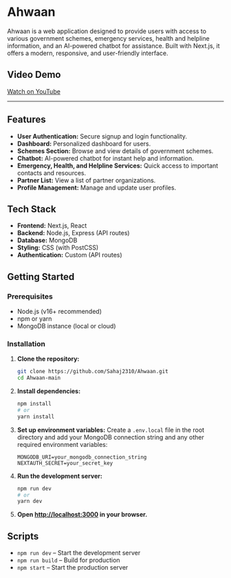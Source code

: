 # Ahwaan

Ahwaan is a web application designed to provide users with access to various government schemes, emergency services, health and helpline information, and an AI-powered chatbot for assistance. Built with Next.js, it offers a modern, responsive, and user-friendly interface.

## Video Demo

[Watch on YouTube](https://www.youtube.com/watch?v=i8lf5qUMnvg)

---

## Features

- **User Authentication:** Secure signup and login functionality.
- **Dashboard:** Personalized dashboard for users.
- **Schemes Section:** Browse and view details of government schemes.
- **Chatbot:** AI-powered chatbot for instant help and information.
- **Emergency, Health, and Helpline Services:** Quick access to important contacts and resources.
- **Partner List:** View a list of partner organizations.
- **Profile Management:** Manage and update user profiles.

## Tech Stack

- **Frontend:** Next.js, React
- **Backend:** Node.js, Express (API routes)
- **Database:** MongoDB
- **Styling:** CSS (with PostCSS)
- **Authentication:** Custom (API routes)

## Getting Started

### Prerequisites

- Node.js (v16+ recommended)
- npm or yarn
- MongoDB instance (local or cloud)

### Installation

1. **Clone the repository:**
   ```bash
   git clone https://github.com/Sahaj2310/Ahwaan.git
   cd Ahwaan-main
   ```

2. **Install dependencies:**
   ```bash
   npm install
   # or
   yarn install
   ```

3. **Set up environment variables:**
   Create a `.env.local` file in the root directory and add your MongoDB connection string and any other required environment variables:
   ```
   MONGODB_URI=your_mongodb_connection_string
   NEXTAUTH_SECRET=your_secret_key
   ```

4. **Run the development server:**
   ```bash
   npm run dev
   # or
   yarn dev
   ```

5. **Open [http://localhost:3000](http://localhost:3000) in your browser.**

## Scripts

- `npm run dev` – Start the development server
- `npm run build` – Build for production
- `npm start` – Start the production server
